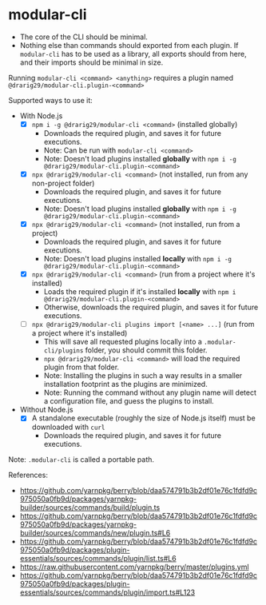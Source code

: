 # modular-cli

- The core of the CLI should be minimal.
- Nothing else than commands should exported from each plugin. If `modular-cli` has to be used as a library, all exports should from here, and their imports should be minimal in size.

Running `modular-cli <command> <anything>` requires a plugin named `@drarig29/modular-cli.plugin-<command>`

Supported ways to use it:
- With Node.js
  - [x] `npm i -g @drarig29/modular-cli <command>` (installed globally)
    - Downloads the required plugin, and saves it for future executions.
    - Note: Can be run with `modular-cli <command>`
    - Note: Doesn't load plugins installed **globally** with `npm i -g @drarig29/modular-cli.plugin-<command>`
  - [x] `npx @drarig29/modular-cli <command>` (not installed, run from any non-project folder)
    - Downloads the required plugin, and saves it for future executions.
    - Note: Doesn't load plugins installed **globally** with `npm i -g @drarig29/modular-cli.plugin-<command>`
  - [x] `npx @drarig29/modular-cli <command>` (not installed, run from a project)
    - Downloads the required plugin, and saves it for future executions.
    - Note: Doesn't load plugins installed **locally** with `npm i -g @drarig29/modular-cli.plugin-<command>`
  - [x] `npx @drarig29/modular-cli <command>` (run from a project where it's installed)
    - Loads the required plugin if it's installed **locally** with `npm i @drarig29/modular-cli.plugin-<command>`
    - Otherwise, downloads the required plugin, and saves it for future executions.
  - [ ] `npx @drarig29/modular-cli plugins import [<name> ...]` (run from a project where it's installed)
    - This will save all requested plugins locally into a `.modular-cli/plugins` folder, you should commit this folder.
    - `npx @drarig29/modular-cli <command>` will load the required plugin from that folder.
    - Note: Installing the plugins in such a way results in a smaller installation footprint as the plugins are minimized.
    - Note: Running the command without any plugin name will detect a configuration file, and guess the plugins to install.
- Without Node.js
  - [x] A standalone executable (roughly the size of Node.js itself) must be downloaded with `curl`
    - Downloads the required plugin, and saves it for future executions.

Note: `.modular-cli` is called a portable path.

References:
- https://github.com/yarnpkg/berry/blob/daa574791b3b2df01e76c1fdfd9c975050a0fb9d/packages/yarnpkg-builder/sources/commands/build/plugin.ts
- https://github.com/yarnpkg/berry/blob/daa574791b3b2df01e76c1fdfd9c975050a0fb9d/packages/yarnpkg-builder/sources/commands/new/plugin.ts#L6
- https://github.com/yarnpkg/berry/blob/daa574791b3b2df01e76c1fdfd9c975050a0fb9d/packages/plugin-essentials/sources/commands/plugin/list.ts#L6
- https://raw.githubusercontent.com/yarnpkg/berry/master/plugins.yml
- https://github.com/yarnpkg/berry/blob/daa574791b3b2df01e76c1fdfd9c975050a0fb9d/packages/plugin-essentials/sources/commands/plugin/import.ts#L123
